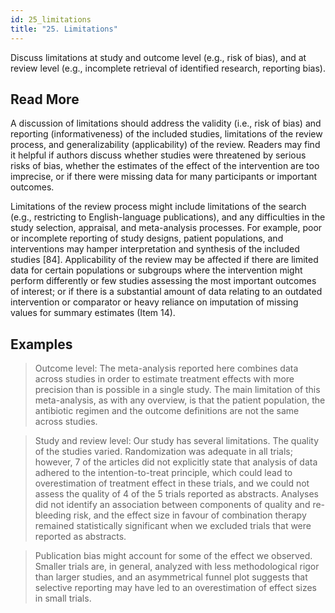 ```yaml
---
id: 25_limitations
title: "25. Limitations"
---
```

Discuss limitations at study and outcome level (e.g., risk of bias), and at review level (e.g., incomplete retrieval of identified research, reporting bias).

## Read More

A discussion of limitations should address the validity (i.e., risk of bias) and reporting (informativeness) of the included studies, limitations of the review process, and generalizability (applicability) of the review. Readers may find it helpful if authors discuss whether studies were threatened by serious risks of bias, whether the estimates of the effect of the intervention are too imprecise, or if there were missing data for many participants or important outcomes.

Limitations of the review process might include limitations of the search (e.g., restricting to English-language publications), and any difficulties in the study selection, appraisal, and meta-analysis processes. For example, poor or incomplete reporting of study designs, patient populations, and interventions may hamper interpretation and synthesis of the included studies [84]. Applicability of the review may be affected if there are limited data for certain populations or subgroups where the intervention might perform differently or few studies assessing the most important outcomes of interest; or if there is a substantial amount of data relating to an outdated intervention or comparator or heavy reliance on imputation of missing values for summary estimates (Item 14).

## Examples

> Outcome level:
The meta-analysis reported here combines data across studies in order to estimate treatment effects with more precision than is possible in a single study. The main limitation of this meta-analysis, as with any overview, is that the patient population, the antibiotic regimen and the outcome definitions are not the same across studies.

> Study and review level:
Our study has several limitations. The quality of the studies varied. Randomization was adequate in all trials; however, 7 of the articles did not explicitly state that analysis of data adhered to the intention-to-treat principle, which could lead to overestimation of treatment effect in these trials, and we could not assess the quality of 4 of the 5 trials reported as abstracts. Analyses did not identify an association between components of quality and re-bleeding risk, and the effect size in favour of combination therapy remained statistically significant when we excluded trials that were reported as abstracts.

> Publication bias might account for some of the effect we observed. Smaller trials are, in general, analyzed with less methodological rigor than larger studies, and an asymmetrical funnel plot suggests that selective reporting may have led to an overestimation of effect sizes in small trials.